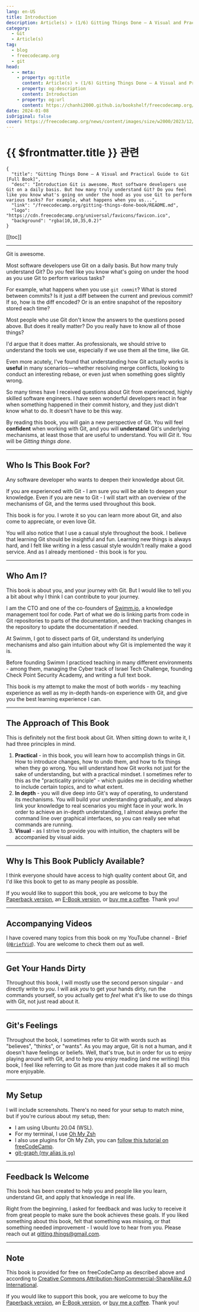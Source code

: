 ```yaml
---
lang: en-US
title: Introduction
description: Article(s) > (1/6) Gitting Things Done – A Visual and Practical Guide to Git [Full Book] 
category: 
  - Git
  - Article(s)
tag: 
  - blog
  - freecodecamp.org
  - git
head:
  - - meta:
    - property: og:title
      content: Article(s) > (1/6) Gitting Things Done – A Visual and Practical Guide to Git [Full Book]
    - property: og:description
      content: Introduction
    - property: og:url
      content: https://chanhi2000.github.io/bookshelf/freecodecamp.org/gitting-things-done-book/introduction.html
date: 2024-01-08
isOriginal: false
cover: https://freecodecamp.org/news/content/images/size/w2000/2023/12/Gitting-Things-Done-Cover-with-Photo.png
---
```


# {{ $frontmatter.title }} 관련

```component VPCard
{
  "title": "Gitting Things Done – A Visual and Practical Guide to Git [Full Book]",
  "desc": "Introduction Git is awesome. Most software developers use Git on a daily basis. But how many truly understand Git? Do you feel like you know what's going on under the hood as you use Git to perform various tasks? For example, what happens when you us...",
  "link": "/freecodecamp.org/gitting-things-done-book/README.md",
  "logo": "https://cdn.freecodecamp.org/universal/favicons/favicon.ico",
  "background": "rgba(10,10,35,0.2)"
}
```

[[toc]]

---

<SiteInfo
  name="Gitting Things Done – A Visual and Practical Guide to Git [Full Book]"
  desc="Introduction Git is awesome. Most software developers use Git on a daily basis. But how many truly understand Git? Do you feel like you know what's going on under the hood as you use Git to perform various tasks? For example, what happens when you us..."
  url="https://freecodecamp.org/news/gitting-things-done-book/"
  logo="https://cdn.freecodecamp.org/universal/favicons/favicon.ico"
  preview="https://freecodecamp.org/news/content/images/size/w2000/2023/12/Gitting-Things-Done-Cover-with-Photo.png"/>

Git is awesome.

Most software developers use Git on a daily basis. But how many truly understand Git? Do *you* feel like you know what's going on under the hood as you use Git to perform various tasks?

For example, what happens when you use `git commit`? What is stored between commits? Is it just a diff between the current and previous commit? If so, how is the diff encoded? Or is an entire snapshot of the repository stored each time?

Most people who use Git don't know the answers to the questions posed above. But does it really matter? Do you really have to know all of those things?

I'd argue that it does matter. As professionals, we should strive to understand the tools we use, especially if we use them all the time, like Git.

Even more acutely, I've found that understanding how Git actually works is **useful** in many scenarios — whether resolving merge conflicts, looking to conduct an interesting rebase, or even just when something goes slightly wrong.

So many times have I received questions about Git from experienced, highly skilled software engineers. I have seen wonderful developers react in fear when something happened in their commit history, and they just didn't know what to do. It doesn't have to be this way.

By reading this book, you will gain a new perspective of Git. You will feel **confident** when working with Git, and you will **understand** Git's underlying mechanisms, at least those that are useful to understand. You will *Git* it. You will be *Gitting things done*.

---

## Who Is This Book For?

Any software developer who wants to deepen their knowledge about Git.

If you are experienced with Git - I am sure you will be able to deepen your knowledge. Even if you are new to Git - I will start with an overview of the mechanisms of Git, and the terms used throughout this book.

This book is for you. I wrote it so you can learn more about Git, and also come to appreciate, or even love Git.

You will also notice that I use a casual style throughout the book. I believe that learning Git should be insightful and fun. Learning new things is always hard, and I felt like writing in a less casual style wouldn't really make a good service. And as I already mentioned - this book is for you.

---

## Who Am I?

This book is about you, and your journey with Git. But I would like to tell you a bit about why I think I can contribute to your journey.

I am the CTO and one of the co-founders of [<FontIcon icon="fas fa-globe"/>Swimm.io](https://swimm.io), a knowledge management tool for code. Part of what we do is linking parts from code in Git repositories to parts of the documentation, and then tracking changes in the repository to update the documentation if needed.

At Swimm, I got to dissect parts of Git, understand its underlying mechanisms and also gain intuition about why Git is implemented the way it is.

Before founding Swimm I practiced teaching in many different environments - among them, managing the Cyber track of Israel Tech Challenge, founding Check Point Security Academy, and writing a full text book.

This book is my attempt to make the most of both worlds - my teaching experience as well as my in-depth hands-on experience with Git, and give you the best learning experience I can.

---

## The Approach of This Book

This is definitely not the first book about Git. When sitting down to write it, I had three principles in mind.

1. **Practical** - in this book, you will learn how to accomplish things in Git. How to introduce changes, how to undo them, and how to fix things when they go wrong. You will understand how Git works not just for the sake of understanding, but with a practical mindset. I sometimes refer to this as the "practicality principle" - which guides me in deciding whether to include certain topics, and to what extent.
2. **In depth** - you will dive deep into Git's way of operating, to understand its mechanisms. You will build your understanding gradually, and always link your knowledge to real scenarios you might face in your work. In order to achieve an in-depth understanding, I almost always prefer the command line over graphical interfaces, so you can really see what commands are running.
3. **Visual** - as I strive to provide you with intuition, the chapters will be accompanied by visual aids.

---

## Why Is This Book Publicly Available?

I think everyone should have access to high quality content about Git, and I'd like this book to get to as many people as possible.

If you would like to support this book, you are welcome to buy the [<FontIcon icon="fa-brands fa-amazon"/>Paperback version](https://amazon.com/dp/B0CQXTJ5V5), an [<FontIcon icon="fas fa-globe"/>E-Book version](https://buymeacoffee.com/omerr/e/197232), or [<FontIcon icon="fas fa-globe"/>buy me a coffee](https://buymeacoffee.com/omerr). Thank you!

---

## Accompanying Videos

I have covered many topics from this book on my YouTube channel - Brief ([<FontIcon icon="fa-brands fa-youtube"/>`@BriefVid`](https://youtube.com/@BriefVid)). You are welcome to check them out as well.

---

## Get Your Hands Dirty

Throughout this book, I will mostly use the second person singular - and directly write to *you*. I will ask *you* to get your hands dirty, run the commands yourself, so you actually get to *feel* what it's like to use do things with Git, not just read about it.

---

## Git's Feelings

Throughout the book, I sometimes refer to Git with words such as "believes", "thinks", or "wants". As you may argue, Git is not a human, and it doesn't have feelings or beliefs. Well, that's true, but in order for us to enjoy playing around with Git, and to help you enjoy reading (and me writing) this book, I feel like referring to Git as more than just code makes it all so much more enjoyable.

---

## My Setup

I will include screenshots. There's no need for your setup to match mine, but if you're curious about my setup, then:

- I am using Ubuntu 20.04 (WSL).
- For my terminal, I use [<FontIcon icon="fas fa-globe"/>Oh My Zsh](https://ohmyz.sh/)
- I also use plugins for Oh My Zsh, you can [follow this tutorial on freeCodeCamp](/freecodecamp.org/jazz-up-your-zsh-terminal-in-seven-steps-a-visual-guide-e81a8fd59a38.md).
- [<FontIcon icon="iconfont icon-github"/>git-graph (my alias is `gg`)](https://github.com/mlange-42/git-graph)

---

## Feedback Is Welcome

This book has been created to help you and people like you learn, understand Git, and apply that knowledge in real life. 

Right from the beginning, I asked for feedback and was lucky to receive it from great people to make sure the book achieves these goals. If you liked something about this book, felt that something was missing, or that something needed improvement - I would love to hear from you. Please reach out at [<FontIcon icon="fas fa-envelope"/>gitting.things@gmail.com](mailto:gitting.things@gmail.com).

---

## Note

This book is provided for free on freeCodeCamp as described above and according to [<FontIcon icon="fas fa-globe"/>Creative Commons Attribution-NonCommercial-ShareAlike 4.0 International](https://creativecommons.org/licenses/by-nc-sa/4.0/deed.en).

If you would like to support this book, you are welcome to buy the [<FontIcon icon="fa-brands fa-amazon"/>Paperback version](https://amazon.com/dp/B0CQXTJ5V5), an [<FontIcon icon="fas fa-globe"/>E-Book version](https://buymeacoffee.com/omerr/e/197232), or [<FontIcon icon="fas fa-globe"/>buy me a coffee](https://buymeacoffee.com/omerr). Thank you!

